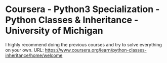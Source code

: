 # Coursera - Python3 Specialization - Python Classes & Inheritance - University of Michigan

I highly recommend doing the previous courses and try to solve everything on your own.
URL: https://www.coursera.org/learn/python-classes-inheritance/home/welcome

